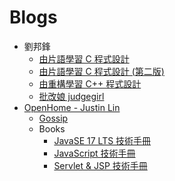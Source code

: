 # Blogs

- 劉邦鋒
    - [由片語學習 C 程式設計](https://sites.google.com/site/mycprogrammingbook/)
    - [由片語學習 C 程式設計 (第二版)](https://sites.google.com/view/c-programming-2ed/)
    - [由重構學習 C++ 程式設計](https://sites.google.com/view/cplusplusrefactor/home)
    - [批改娘 judgegirl](https://github.com/ntuparallellab/judgegirl)
- [OpenHome - Justin Lin](https://openhome.cc/)
    - [Gossip](https://openhome.cc/Gossip/)
    - Books
        - [JavaSE 17 LTS 技術手冊](https://www.gotop.com.tw/books/bookdetails.aspx?types=a&bn=ACL066100)
        - [JavaScript 技術手冊](https://www.gotop.com.tw/books/bookdetails.aspx?types=a&bn=AEL022800)
        - [Servlet & JSP 技術手冊](https://www.gotop.com.tw/books/bookdetails.aspx?types=a&bn=AEL024500)